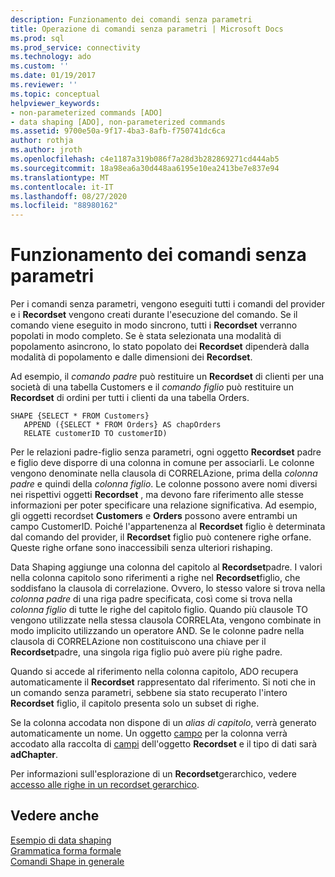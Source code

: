 ```yaml
---
description: Funzionamento dei comandi senza parametri
title: Operazione di comandi senza parametri | Microsoft Docs
ms.prod: sql
ms.prod_service: connectivity
ms.technology: ado
ms.custom: ''
ms.date: 01/19/2017
ms.reviewer: ''
ms.topic: conceptual
helpviewer_keywords:
- non-parameterized commands [ADO]
- data shaping [ADO], non-parameterized commands
ms.assetid: 9700e50a-9f17-4ba3-8afb-f750741dc6ca
author: rothja
ms.author: jroth
ms.openlocfilehash: c4e1187a319b086f7a28d3b282869271cd444ab5
ms.sourcegitcommit: 18a98ea6a30d448aa6195e10ea2413be7e837e94
ms.translationtype: MT
ms.contentlocale: it-IT
ms.lasthandoff: 08/27/2020
ms.locfileid: "88980162"
---
```

# <a name="operation-of-non-parameterized-commands"></a>Funzionamento dei comandi senza parametri
Per i comandi senza parametri, vengono eseguiti tutti i comandi del provider e i **Recordset** vengono creati durante l'esecuzione del comando. Se il comando viene eseguito in modo sincrono, tutti i **Recordset** verranno popolati in modo completo. Se è stata selezionata una modalità di popolamento asincrono, lo stato popolato dei **Recordset** dipenderà dalla modalità di popolamento e dalle dimensioni dei **Recordset**.  
  
 Ad esempio, il *comando padre* può restituire un **Recordset** di clienti per una società di una tabella Customers e il *comando figlio* può restituire un **Recordset** di ordini per tutti i clienti da una tabella Orders.  
  
```  
SHAPE {SELECT * FROM Customers}   
   APPEND ({SELECT * FROM Orders} AS chapOrders   
   RELATE customerID TO customerID)  
```  
  
 Per le relazioni padre-figlio senza parametri, ogni oggetto **Recordset** padre e figlio deve disporre di una colonna in comune per associarli. Le colonne vengono denominate nella clausola di CORRELAzione, prima della *colonna padre* e quindi della *colonna figlio*. Le colonne possono avere nomi diversi nei rispettivi oggetti **Recordset** , ma devono fare riferimento alle stesse informazioni per poter specificare una relazione significativa. Ad esempio, gli oggetti recordset **Customers** e **Orders** possono avere entrambi un campo CustomerID. Poiché l'appartenenza al **Recordset** figlio è determinata dal comando del provider, il **Recordset** figlio può contenere righe orfane. Queste righe orfane sono inaccessibili senza ulteriori rishaping.  
  
 Data Shaping aggiunge una colonna del capitolo al **Recordset**padre. I valori nella colonna capitolo sono riferimenti a righe nel **Recordset**figlio, che soddisfano la clausola di correlazione. Ovvero, lo stesso valore si trova nella *colonna padre* di una riga padre specificata, così come si trova nella *colonna figlio* di tutte le righe del capitolo figlio. Quando più clausole TO vengono utilizzate nella stessa clausola CORRELAta, vengono combinate in modo implicito utilizzando un operatore AND. Se le colonne padre nella clausola di CORRELAzione non costituiscono una chiave per il **Recordset**padre, una singola riga figlio può avere più righe padre.  
  
 Quando si accede al riferimento nella colonna capitolo, ADO recupera automaticamente il **Recordset** rappresentato dal riferimento. Si noti che in un comando senza parametri, sebbene sia stato recuperato l'intero **Recordset** figlio, il capitolo presenta solo un subset di righe.  
  
 Se la colonna accodata non dispone di un *alias di capitolo*, verrà generato automaticamente un nome. Un oggetto [campo](../../reference/ado-api/field-object.md) per la colonna verrà accodato alla raccolta di [campi](../../reference/ado-api/fields-collection-ado.md) dell'oggetto **Recordset** e il tipo di dati sarà **adChapter**.  
  
 Per informazioni sull'esplorazione di un **Recordset**gerarchico, vedere [accesso alle righe in un recordset gerarchico](./accessing-rows-in-a-hierarchical-recordset.md).  
  
## <a name="see-also"></a>Vedere anche  
 [Esempio di data shaping](./data-shaping-example.md)   
 [Grammatica forma formale](./formal-shape-grammar.md)   
 [Comandi Shape in generale](./shape-commands-in-general.md)